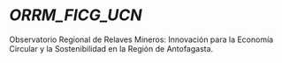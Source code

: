 # _ORRM_FICG_UCN_

Observatorio Regional de Relaves Mineros: Innovación para la Economía Circular y la Sostenibilidad en la Región de Antofagasta.
